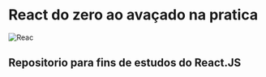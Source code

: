 # React do zero ao avaçado na pratica
![Reac](https://usemobile.com.br/wp-content/uploads/2022/08/react-native-logo.png)

## Repositorio para fins de estudos do React.JS
